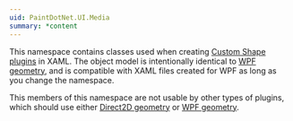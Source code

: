 ```yaml
---
uid: PaintDotNet.UI.Media
summary: *content
---
```

This namespace contains classes used when creating [Custom Shape plugins](xref:CustomShapes) in XAML. The object model is intentionally identical to [WPF geometry](xref:System.Windows.Media.Geometry), and is compatible with XAML files created for WPF as long as you change the namespace.

This members of this namespace are not usable by other types of plugins, which should use either [Direct2D geometry](xref:PaintDotNet.Direct2D1.IGeometry) or [WPF geometry](xref:System.Windows.Media.Geometry).
